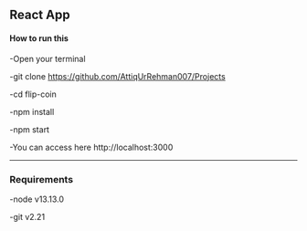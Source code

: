 ## React App


#### **How to run this**

-Open your terminal

-git clone  https://github.com/AttiqUrRehman007/Projects

-cd flip-coin

-npm install

-npm start

-You can access here http://localhost:3000

<hr/>

### Requirements

-node v13.13.0

-git v2.21